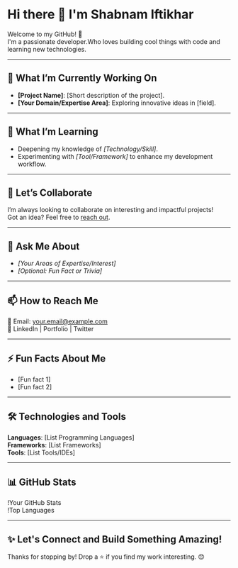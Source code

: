 # Hi there 👋 I'm Shabnam Iftikhar  

Welcome to my GitHub! 🚀  
I'm a passionate developer.Who loves building cool things with code and learning new technologies.

---

## 🔭 What I’m Currently Working On  
- **[Project Name]**: [Short description of the project].  
- **[Your Domain/Expertise Area]**: Exploring innovative ideas in [field].  

---

## 🌱 What I’m Learning  
- Deepening my knowledge of *[Technology/Skill]*.  
- Experimenting with *[Tool/Framework]* to enhance my development workflow.  

---

## 🤝 Let’s Collaborate  
I’m always looking to collaborate on interesting and impactful projects!  
Got an idea? Feel free to [reach out](#-how-to-reach-me).  

---

## 💬 Ask Me About  
- *[Your Areas of Expertise/Interest]*  
- *[Optional: Fun Fact or Trivia]*

---

## 📫 How to Reach Me  
📧 Email: [your.email@example.com](mailto:your.email@example.com)  
🔗 LinkedIn | Portfolio | Twitter

---

## ⚡ Fun Facts About Me  
- [Fun fact 1]  
- [Fun fact 2]

---

## 🛠️ Technologies and Tools  
**Languages**: [List Programming Languages]  
**Frameworks**: [List Frameworks]  
**Tools**: [List Tools/IDEs]  

---

## 📊 GitHub Stats  
!Your GitHub Stats  
!Top Languages  

---

## ✨ Let's Connect and Build Something Amazing!  
Thanks for stopping by! Drop a ⭐ if you find my work interesting. 😊  

